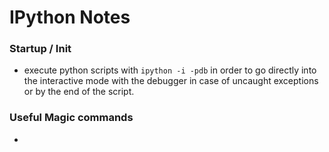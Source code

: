 # IPython Notes



### Startup / Init
- execute python scripts with `ipython -i -pdb` in order to go
  directly into the interactive mode with the debugger in case of
  uncaught exceptions or by the end of the script.

### Useful Magic commands
-
